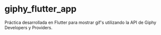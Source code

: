 # giphy_flutter_app
Práctica desarrollada en Flutter para mostrar gif's utilizando la API de Giphy Developers y Providers.
